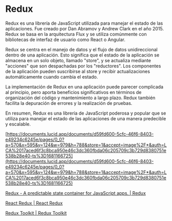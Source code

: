 # Redux

Redux es una librería de JavaScript utilizada para manejar el estado de las aplicaciones. Fue creado por Dan Abramov y Andrew Clark en el año 2015. Redux se basa en la arquitectura Flux y se utiliza comúnmente con bibliotecas de interfaz de usuario como React o Angular.

Redux se centra en el manejo de datos y el flujo de datos unidireccional dentro de una aplicación. Esto significa que el estado de la aplicación se almacena en un solo objeto, llamado "store", y se actualiza mediante "acciones" que son despachadas por los "reductores". Los componentes de la aplicación pueden suscribirse al store y recibir actualizaciones automáticamente cuando cambia el estado.

La implementación de Redux en una aplicación puede parecer complicada al principio, pero aporta beneficios significativos en términos de organización del código y mantenimiento a largo plazo. Redux también facilita la depuración de errores y la realización de pruebas.

En resumen, Redux es una librería de JavaScript poderosa y popular que se utiliza para manejar el estado de las aplicaciones de una manera predecible y escalable.

[https://documents.lucid.app/documents/d59fd600-5cfc-46f6-8403-e49234c6245e/pages/0_0?a=570&x=595&y=124&w=979&h=788&store=1&accept=image%2F*&auth=LCA%2017aced6f3c8bca950e46c3dc360fbda06c205709c3b729d8380751e538b28e40-ts%3D1681166725](https://documents.lucid.app/documents/d59fd600-5cfc-46f6-8403-e49234c6245e/pages/0_0?a=570&x=595&y=124&w=979&h=788&store=1&accept=image%2F*&auth=LCA%2017aced6f3c8bca950e46c3dc360fbda06c205709c3b729d8380751e538b28e40-ts%3D1681166725)

[Redux - A predictable state container for JavaScript apps. | Redux](https://redux.js.org/)

[React Redux | React Redux](https://react-redux.js.org/)

[Redux Toolkit | Redux Toolkit](https://redux-toolkit.js.org/)